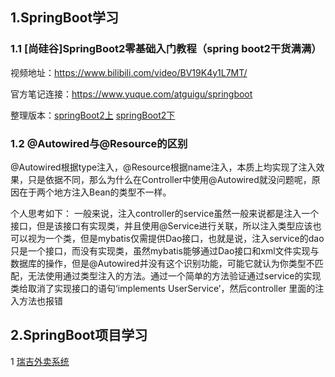 ## 1.SpringBoot学习

### 1.1 [尚硅谷]SpringBoot2零基础入门教程（spring boot2干货满满）

视频地址：https://www.bilibili.com/video/BV19K4y1L7MT/

官方笔记连接：https://www.yuque.com/atguigu/springboot

整理版本：[springBoot2上](./assets/atguigu/SpringBoot2/1.md)               [springBoot2下](./assets/atguigu/SpringBoot2/2.md)

### 1.2 @Autowired与@Resource的区别

@Autowired根据type注入，@Resource根据name注入，本质上均实现了注入效果，只是依据不同，那么为什么在Controller中使用@Autowired就没问题呢，原因在于两个地方注入Bean的类型不一样。

个人思考如下：
一般来说，注入controller的service虽然一般来说都是注入一个接口，但是该接口有实现类，并且使用@Service进行关联，所以注入类型应该也可以视为一个类，但是mybatis仅需提供Dao接口，也就是说，注入service的dao只是一个接口，而没有实现类，虽然mybatis能够通过Dao接口和xml文件实现与数据库的操作，但是@Autowired并没有这个识别功能，可能它就认为你类型不匹配，无法使用通过类型注入的方法。通过一个简单的方法验证通过service的实现类给取消了实现接口的语句‘implements UserService’，然后controller 里面的注入方法也报错

## 2.SpringBoot项目学习

1 [瑞吉外卖系统](../webb-java/reggie.md)

